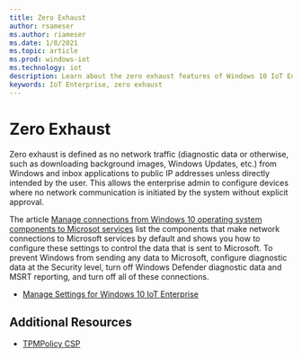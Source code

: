 ```yaml
---
title: Zero Exhaust
author: rsameser
ms.author: riameser
ms.date: 1/8/2021
ms.topic: article
ms.prod: windows-iot
ms.technology: iot
description: Learn about the zero exhaust features of Windows 10 IoT Enterprise.
keywords: IoT Enterprise, zero exhaust
---
```


# Zero Exhaust
Zero exhaust is defined as no network traffic (diagnostic data or otherwise, such as downloading background images, Windows Updates, etc.) from Windows and inbox applications to public IP addresses unless directly intended by the user. This allows the enterprise admin to configure devices where no network communication is initiated by the system without explicit approval.

The article [Manage connections from Windows 10 operating system components to Microsot services](https://docs.microsoft.com/en-us/windows/privacy/manage-connections-from-windows-operating-system-components-to-microsoft-services) list the components that make network connections to Microsoft services by default and shows you how to configure these settings to control the data that is sent to Microsoft. To prevent Windows from sending any data to Microsoft, configure diagnostic data at the Security level, turn off Windows Defender diagnostic data and MSRT reporting, and turn off all of these connections.

* [Manage Settings for Windows 10 IoT Enterprise](https://docs.microsoft.com/windows/privacy/manage-connections-from-windows-operating-system-components-to-microsoft-services#settings-for-windows-10-enterprise-edition)

## Additional Resources
* [TPMPolicy CSP](https://docs.microsoft.com/windows/client-management/mdm/tpmpolicy-csp#:~:text=Zero%20exhaust%20is%20defined%20as%20no%20network%20traffic,IP%20addresses%20unless%20directly%20intended%20by%20the%20user.)
